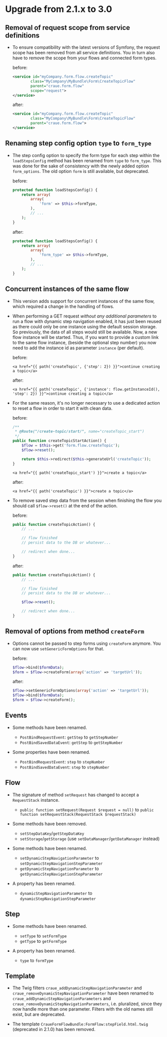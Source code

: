 # Upgrade from 2.1.x to 3.0

## Removal of request scope from service definitions

- To ensure compatibility with the latest versions of Symfony, the request scope has been removed from all service
  definitions. You in turn also have to remove the scope from your flows and connected form types.

	before:
	```xml
	<service id="myCompany.form.flow.createTopic"
			class="MyCompany\MyBundle\Form\CreateTopicFlow"
			parent="craue.form.flow"
			scope="request">
	</service>
	```

	after:
	```xml
	<service id="myCompany.form.flow.createTopic"
			class="MyCompany\MyBundle\Form\CreateTopicFlow"
			parent="craue.form.flow">
	</service>
	```

## Renaming step config option `type` to `form_type`

- The step config option to specify the form type for each step within the `loadStepsConfig` method has been renamed
  from `type` to `form_type`. This was done for the sake of consistency with the newly added option `form_options`.
  The old option `form` is still available, but deprecated.

	before:
	```php
	protected function loadStepsConfig() {
		return array(
			array(
				'form' => $this->formType,
			),
			// ...
		);
	}
	```

	after:
	```php
	protected function loadStepsConfig() {
		return array(
			array(
				'form_type' => $this->formType,
			),
			// ...
		);
	}
	```

## Concurrent instances of the same flow

- This version adds support for concurrent instances of the same flow, which required a change in the handling of flows.

- When performing a GET request _without any additional parameters_ to run a flow with dynamic step navigation enabled,
  it has just been reused as there could only be one instance using the default session storage. So previously, the
  data of all steps would still be available. Now, a new flow instance will be started. Thus, if you want to provide a
  custom link to the same flow instance, (beside the optional step number) you now need to add the instance id as
  parameter `instance` (per default).

	before:
	```twig
	<a href="{{ path('createTopic', {'step': 2}) }}">continue creating a topic</a>
	```

	after:
	```twig
	<a href="{{ path('createTopic', {'instance': flow.getInstanceId(), 'step': 2}) }}">continue creating a topic</a>
	```

- For the same reason, it's no longer necessary to use a dedicated action to reset a flow in order to start it with
  clean data.

	before:
	```php
	/**
	 * @Route("/create-topic/start/", name="createTopic_start")
	 */
	public function createTopicStartAction() {
		$flow = $this->get('form.flow.createTopic');
		$flow->reset();

		return $this->redirect($this->generateUrl('createTopic'));
	}
	```
	```twig
	<a href="{{ path('createTopic_start') }}">create a topic</a>
	```

	after:
	```twig
	<a href="{{ path('createTopic') }}">create a topic</a>
	```

- To remove saved step data from the session when finishing the flow you should call `$flow->reset()` at the end of the
  action.

	before:
	```php
	public function createTopicAction() {
		// ...

		// flow finished
		// persist data to the DB or whatever...

		// redirect when done...
	}
	```

	after:
	```php
	public function createTopicAction() {
		// ...

		// flow finished
		// persist data to the DB or whatever...

		$flow->reset();

		// redirect when done...
	}
	```

## Removal of options from method `createForm`

- Options cannot be passed to step forms using `createForm` anymore. You can now use `setGenericFormOptions` for that.

	before:
	```php
	$flow->bind($formData);
	$form = $flow->createForm(array('action' => 'targetUrl'));
	```

	after:
	```php
	$flow->setGenericFormOptions(array('action' => 'targetUrl'));
	$flow->bind($formData);
	$form = $flow->createForm();
	```

## Events

- Some methods have been renamed.

	- `PostBindRequestEvent`: `getStep` to `getStepNumber`
	- `PostBindSavedDataEvent`: `getStep` to `getStepNumber`

- Some properties have been renamed.

	- `PostBindRequestEvent`: `step` to `stepNumber`
	- `PostBindSavedDataEvent`: `step` to `stepNumber`

## Flow

- The signature of method `setRequest` has changed to accept a `RequestStack` instance.

	- `public function setRequest(Request $request = null)` to `public function setRequestStack(RequestStack $requestStack)`

- Some methods have been removed.

	- `setStepDataKey`/`getStepDataKey`
	- `setStorage`/`getStorage` (use `setDataManager`/`getDataManager` instead)

- Some methods have been renamed.

	- `setDynamicStepNavigationParameter` to `setDynamicStepNavigationStepParameter`
	- `getDynamicStepNavigationParameter` to `getDynamicStepNavigationStepParameter`

- A property has been renamed.

	- `dynamicStepNavigationParameter` to `dynamicStepNavigationStepParameter`

## Step

- Some methods have been renamed.

	- `setType` to `setFormType`
	- `getType` to `getFormType`

- A property has been renamed.

	- `type` to `formType`

## Template

- The Twig filters `craue_addDynamicStepNavigationParameter` and `craue_removeDynamicStepNavigationParameter` have been
  renamed to `craue_addDynamicStepNavigationParameters` and `craue_removeDynamicStepNavigationParameters`, i.e.
  pluralized, since they now handle more than one parameter. Filters with the old names still exist, but are deprecated.

- The template `CraueFormFlowBundle:FormFlow:stepField.html.twig` (deprecated in 2.1.0) has been removed.
